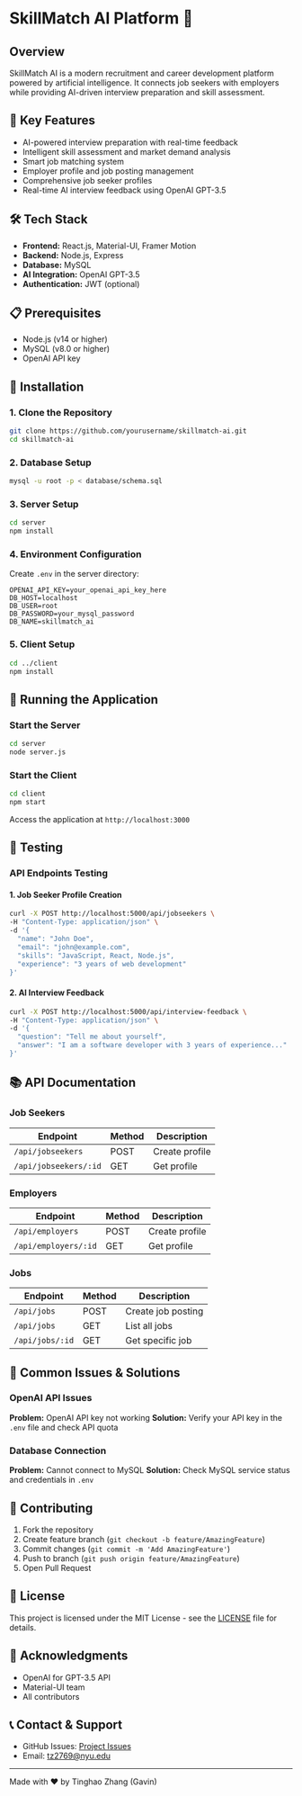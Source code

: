 # SkillMatch AI Platform 🚀

## Overview
SkillMatch AI is a modern recruitment and career development platform powered by artificial intelligence. It connects job seekers with employers while providing AI-driven interview preparation and skill assessment.

## 🌟 Key Features
- AI-powered interview preparation with real-time feedback
- Intelligent skill assessment and market demand analysis
- Smart job matching system
- Employer profile and job posting management
- Comprehensive job seeker profiles
- Real-time AI interview feedback using OpenAI GPT-3.5

## 🛠️ Tech Stack
- **Frontend:** React.js, Material-UI, Framer Motion
- **Backend:** Node.js, Express
- **Database:** MySQL
- **AI Integration:** OpenAI GPT-3.5
- **Authentication:** JWT (optional)

## 📋 Prerequisites
- Node.js (v14 or higher)
- MySQL (v8.0 or higher)
- OpenAI API key

## 🚀 Installation

### 1. Clone the Repository
```bash
git clone https://github.com/yourusername/skillmatch-ai.git
cd skillmatch-ai
```

### 2. Database Setup
```bash
mysql -u root -p < database/schema.sql
```

### 3. Server Setup
```bash
cd server
npm install
```

### 4. Environment Configuration
Create `.env` in the server directory:
```plaintext
OPENAI_API_KEY=your_openai_api_key_here
DB_HOST=localhost
DB_USER=root
DB_PASSWORD=your_mysql_password
DB_NAME=skillmatch_ai
```

### 5. Client Setup
```bash
cd ../client
npm install
```

## 🎯 Running the Application

### Start the Server
```bash
cd server
node server.js
```

### Start the Client
```bash
cd client
npm start
```

Access the application at `http://localhost:3000`

## 🧪 Testing

### API Endpoints Testing

#### 1. Job Seeker Profile Creation
```bash
curl -X POST http://localhost:5000/api/jobseekers \
-H "Content-Type: application/json" \
-d '{
  "name": "John Doe",
  "email": "john@example.com",
  "skills": "JavaScript, React, Node.js",
  "experience": "3 years of web development"
}'
```

#### 2. AI Interview Feedback
```bash
curl -X POST http://localhost:5000/api/interview-feedback \
-H "Content-Type: application/json" \
-d '{
  "question": "Tell me about yourself",
  "answer": "I am a software developer with 3 years of experience..."
}'
```

## 📚 API Documentation

### Job Seekers
| Endpoint | Method | Description |
|----------|--------|-------------|
| `/api/jobseekers` | POST | Create profile |
| `/api/jobseekers/:id` | GET | Get profile |

### Employers
| Endpoint | Method | Description |
|----------|--------|-------------|
| `/api/employers` | POST | Create profile |
| `/api/employers/:id` | GET | Get profile |

### Jobs
| Endpoint | Method | Description |
|----------|--------|-------------|
| `/api/jobs` | POST | Create job posting |
| `/api/jobs` | GET | List all jobs |
| `/api/jobs/:id` | GET | Get specific job |

## 🔧 Common Issues & Solutions

### OpenAI API Issues
**Problem:** OpenAI API key not working
**Solution:** Verify your API key in the `.env` file and check API quota

### Database Connection
**Problem:** Cannot connect to MySQL
**Solution:** Check MySQL service status and credentials in `.env`

## 🤝 Contributing
1. Fork the repository
2. Create feature branch (`git checkout -b feature/AmazingFeature`)
3. Commit changes (`git commit -m 'Add AmazingFeature'`)
4. Push to branch (`git push origin feature/AmazingFeature`)
5. Open Pull Request

## 📄 License
This project is licensed under the MIT License - see the [LICENSE](LICENSE) file for details.

## 🙏 Acknowledgments
- OpenAI for GPT-3.5 API
- Material-UI team
- All contributors

## 📞 Contact & Support
- GitHub Issues: [Project Issues](https://github.com/yourusername/skillmatch-ai/issues)
- Email: tz2769@nyu.edu

---

Made with ❤️ by Tinghao Zhang (Gavin)